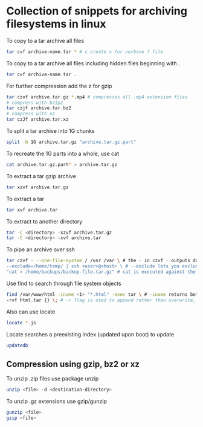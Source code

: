 # Collection of snippets for archiving filesystems in linux

To copy to a tar archive all files

```sh
tar cvf archive-name.tar * # c create v for verbose f file
```

To copy to a tar archive all files including hidden files beginning with .

```sh
tar cvf archive-name.tar .
```

For further compression add the z for gzip

```sh
tar czvf archive.tar.gz *.mp4 # compresses all .mp4 extension files
# compress with bzip2
tar czjf archive.tar.bz2
# compress with xz
tar czJf archive.tar.xz
```

To split a tar archive into 1G chunks

```sh
split -b 1G archive.tar.gz "archive.tar.gz.part"
```

To recreate the 1G parts into a whole, use cat

```sh
cat archive.tar.gz.part* > archive.tar.gz
```

To extract a tar gzip archive

```sh
tar xzvf archive.tar.gz
```

To extract a tar

```sh
tar xvf archive.tar
```

To extract to another directory

```sh
tar -C <directory> -xzvf archive.tar.gz
tar -C <directory> -xvf archive.tar
```

To pipe an archive over ssh

```sh
tar czvf - --one-file-system / /usr /var \ # the - in czvf - outputs data to standard output pushing the details to the end of the command, --one-file-system argument excludes all data from any filesystem besides current and won't include pseudo partitions like /sys/ and /dev/
--exclude=/home/temp/ | ssh <user>@<host> \ # --exclude lets you exclude data from current file system
"cat > /home/backups/backup-file.tar.gz" # cat is executed against the archive data stream
```

Use find to search through file system objects

```sh
find /var/www/html -iname <1> "*.html" -exec tar \ # -iname returns both upper and lowercase ( -name for case-sensitive ) -exec is execute if true `0` status is returned until the ; is encountered the {} is replaced by the current file being processed
-rvf html.tar {} \; # -r flag is used to append rather than overwrite, the \; is used to escape to protect from expansion by the shell
```

Also can use locate

```sh
locate *.js
```

Locate searches a preexisting index (updated upon boot) to update

```sh
updatedb
```

## Compression using gzip, bz2 or xz

To unzip .zip files use package unzip

```sh
unzip <file> -d <destination-directory>
```

To unzip .gz extensions use gzip/gunzip

```sh
gunzip <file>
gzip <file>
```